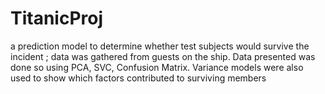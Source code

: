 # TitanicProj
 a prediction model to determine whether test subjects would survive the incident ; data was gathered from
guests on the ship.
Data presented was done so using PCA, SVC, Confusion Matrix.
Variance models were also used to show which factors contributed to
surviving members
